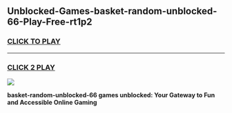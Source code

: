 
## Unblocked-Games-basket-random-unblocked-66-Play-Free-rt1p2
<h3>
<a href="https://premium76.site?title=basket-random-unblocked-66&ref=15A">CLICK TO PLAY</a></h3>
<hr>

<h3>
<a href="https://premium76.site?title=basket-random-unblocked-66&ref=15A">CLICK 2 PLAY</a>
  
</h3>

<a href="https://premium76.site?title=basket-random-unblocked-66&ref=15A"><img src="https://clearcache.store/games.png"></a>


**basket-random-unblocked-66 games unblocked: Your Gateway to Fun and Accessible Online Gaming**
